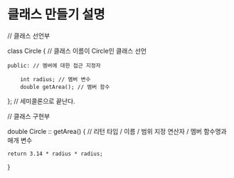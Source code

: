 # 클래스 만들기 설명

// 클래스 선언부

class Circle { // 클래스 이름이 Circle인 클래스 선언

    public: // 멤버에 대한 접근 지정자

        int radius; // 멤버 변수
        double getArea(); // 멤버 함수

}; // 세미콜론으로 끝난다.

// 클래스 구현부

double Circle :: getArea() { // 리턴 타입 / 이름 / 범위 지정 연산자 / 멤버 함수명과 매개 변수

    return 3.14 * radius * radius;

}